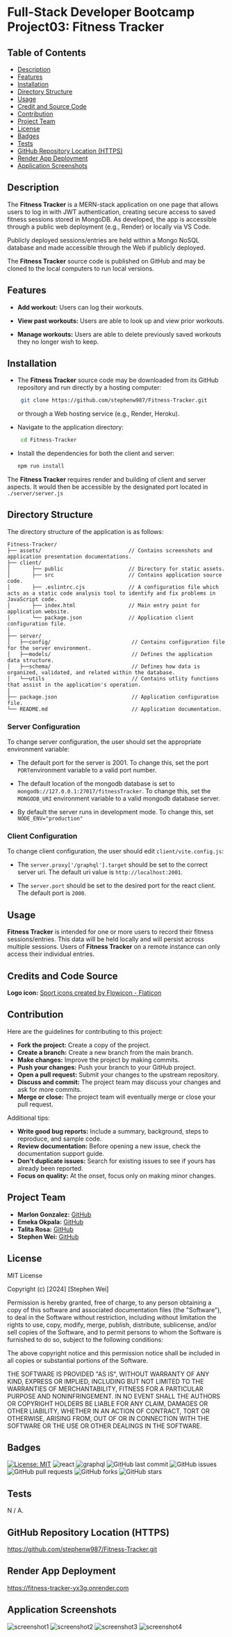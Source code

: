 # Full-Stack Developer Bootcamp Project03: Fitness Tracker

## Table of Contents

- [Description](#description)
- [Features](#features)
- [Installation](#installation)
- [Directory Structure](#directory-structure)
- [Usage](#usage)
- [Credit and Source Code](#credits-and-code-source)
- [Contribution](#contribution)
- [Project Team](#project-team)
- [License](#license)
- [Badges](#badges)
- [Tests](#tests)
- [GitHub Repository Location (HTTPS)](#github-repository-location-https)
- [Render App Deployment](#render-app-deployment)
- [Application Screenshots](#application-screenshots) 

## Description

The **Fitness Tracker** is a MERN-stack application on one page that allows users to log in with JWT authentication, creating secure access to saved fitness sessions stored in MongoDB. As developed, the app is accessible through a public web deployment (e.g., Render) or locally via VS Code.

Publicly deployed sessions/entries are held within a Mongo NoSQL database and made accessible through the Web if publicly deployed.

The **Fitness Tracker** source code is published on GitHub and may be cloned to the local computers to run local versions.


## Features

- **Add workout:** Users can log their workouts.

- **View past workouts:** Users are able to look up and view prior workouts.

- **Manage workouts:** Users are able to delete previously saved workouts they no longer wish to keep. 


## Installation

- The **Fitness Tracker** source code may be downloaded from its GitHub repository and run directly by a hosting computer: 

  ```sh
   git clone https://github.com/stephenw987/Fitness-Tracker.git
   ```
  or through a Web hosting service (e.g., Render, Heroku).

- Navigate to the application directory:
  ```sh
   cd Fitness-Tracker
   ```
- Install the dependencies for both the client and server:
   ```sh
   npm run install
   ```

The **Fitness Tracker** requires render and building of client and server aspects. It would then be accessible by the designated port located in `./server/server.js`

## Directory Structure

The directory structure of the application is as follows:
```
Fitness-Tracker/
├── assets/                            // Contains screenshots and application presentation documentations.
├── client/                              
│       ├── public                     // Directory for static assets.
│       ├── src                        // Contains application source code.
│       ├── .eslintrc.cjs              // A configuration file which acts as a static code analysis tool to identify and fix problems in JavaScript code.
│       ├── index.html                 // Main entry point for application website.
│       └── package.json               // Application client configuration file.
│
├── server/                                
│   ├──config/                          // Contains configuration file for the server environment.
│   ├──models/                          // Defines the application data structure.
│   ├──schema/                          // Defines how data is organized, validated, and related within the database.
│   └──utils                            // Contains utlity functions that assist in the application's operation. 
│                         
├── package.json                        // Application configuration file.
└── README.md                           // Application documentation.
```

### Server Configuration

To change server configuration, the user should set the appropriate environment variable:

* The default port for the server is 2001. To change this, set the port `PORT`environment variable to a valid port number.

* The default location of the mongodb database is set to `mongodb://127.0.0.1:27017/fitnessTracker`. To change this, set the `MONGODB_URI` environment variable to a valid mongodb database server. 

* By default the server runs in development mode. To change this, set `NODE_ENV="production"`

### Client Configuration

To change client configuration, the user should edit `client/vite.config.js`:

* The `server.proxy['/graphql'].target` should be set to the correct server uri. The default uri value is `http://localhost:2001`. 

* The `server.port` should be set to the desired port for the react client. The default port is `2000`.

## Usage

**Fitness Tracker** is intended for one or more users to record their fitness sessions/entries. This data will be held locally and will persist across multiple sessions. Users of **Fitness Tracker** on a remote instance can only access their individual entries.


## Credits and Code Source

**Logo icon:** <a href="https://www.flaticon.com/free-icons/sport" title="sport icons">Sport icons created by Flowicon - Flaticon</a>


## Contribution

Here are the guidelines for contributing to this project:

- **Fork the project:** Create a copy of the project.
- **Create a branch:** Create a new branch from the main branch.
- **Make changes:** Improve the project by making commits.
- **Push your changes:** Push your branch to your GitHub project.
- **Open a pull request:** Submit your changes to the upstream repository.
- **Discuss and commit:** The project team may discuss your changes and ask for more commits.
- **Merge or close:** The project team will eventually merge or close your pull request. 
 
Additional tips:

- **Write good bug reports:** Include a summary, background, steps to reproduce, and sample code. 
- **Review documentation:** Before opening a new issue, check the documentation support guide. 
- **Don't duplicate issues:** Search for existing issues to see if yours has already been reported. 
- **Focus on quality:** At the onset, focus only on making minor changes. 


## Project Team

- **Marlon Gonzalez:** [GitHub](https://github.com/arrozDpollo)
- **Emeka Okpala:** [GitHub](https://github.com/Hammarou)
- **Talita Rosa:**  [GitHub](https://github.com/titarosa)
- **Stephen Wei:**  [GitHub](https://github.com/stephenw987)


## License

MIT License

Copyright (c) [2024] [Stephen Wei]

Permission is hereby granted, free of charge, to any person obtaining a copy
of this software and associated documentation files (the "Software"), to deal
in the Software without restriction, including without limitation the rights
to use, copy, modify, merge, publish, distribute, sublicense, and/or sell
copies of the Software, and to permit persons to whom the Software is
furnished to do so, subject to the following conditions:

The above copyright notice and this permission notice shall be included in all
copies or substantial portions of the Software.

THE SOFTWARE IS PROVIDED "AS IS", WITHOUT WARRANTY OF ANY KIND, EXPRESS OR
IMPLIED, INCLUDING BUT NOT LIMITED TO THE WARRANTIES OF MERCHANTABILITY,
FITNESS FOR A PARTICULAR PURPOSE AND NONINFRINGEMENT. IN NO EVENT SHALL THE
AUTHORS OR COPYRIGHT HOLDERS BE LIABLE FOR ANY CLAIM, DAMAGES OR OTHER
LIABILITY, WHETHER IN AN ACTION OF CONTRACT, TORT OR OTHERWISE, ARISING FROM,
OUT OF OR IN CONNECTION WITH THE SOFTWARE OR THE USE OR OTHER DEALINGS IN THE
SOFTWARE.


## Badges

[![License: MIT](https://img.shields.io/badge/License-MIT-yellow.svg)](https://opensource.org/licenses/MIT)
![react](https://img.shields.io/npm/v/react?label=React)
![graphql](https://img.shields.io/npm/v/graphql?label=GraphQL)
![GitHub last commit](https://img.shields.io/github/last-commit/stephenw987/Fitness-Tracker)
![GitHub issues](https://img.shields.io/github/issues/stephenw987/Fitness-Tracker)
![GitHub pull requests](https://img.shields.io/github/issues-pr/stephenw987/Fitness-Tracker)
![GitHub forks](https://img.shields.io/github/forks/stephenw987/Fitness-Tracker)
![GitHub stars](https://img.shields.io/github/stars/stephenw987/Fitness-Tracker)


## Tests

N / A.

## GitHub Repository Location (HTTPS)

https://github.com/stephenw987/Fitness-Tracker.git

## Render App Deployment

https://fitness-tracker-yx3g.onrender.com 


## Application Screenshots

![screenshot1](assets/screenshots/screenshot1.png)
![screenshot2](assets/screenshots/screenshot2.png)
![screenshot3](assets/screenshots/screenshot3.png)
![screenshot4](assets/screenshots/screenshot4.png)
